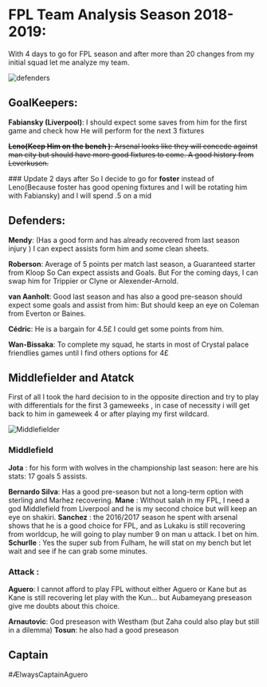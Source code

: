 # FPL Team Analysis Season 2018-2019:

With 4 days to go for FPL season and after more than 20 changes from my initial squad let me analyze my team.

![defenders](pictures/final_team.jpg)

## GoalKeepers:

**Fabiansky (Liverpool)**: I should expect some saves from him for the first game and check how He will perform for the next 3 fixtures


~~**Leno(Keep Him on the bench )**: Arsenal looks like they will concede against man city but should have more good fixtures to come.
A good history from Leverkusen.~~

### Update 2 days after 
 So I decide to go for **foster** instead of Leno(Because foster has good opening fixtures and I will be rotating him with Fabiansky) and I will spend .5 on a mid
## Defenders: 

**Mendy**: (Has a good form and has already recovered from last season injury ) I can expect assists form him and some clean sheets.

**Roberson**: Average of 5 points per match last season, a Guaranteed starter from Kloop So Can expect assists and Goals.
But For the coming days, I can swap him for Trippier or Clyne or Alexender-Arnold.

**van Aanholt**: Good last season and has also a good pre-season should expect some goals and assist from him:
But should keep an eye on Coleman from Everton or Baines.

**Cédric**: He is a bargain for 4.5£ I could get some points from him.

**Wan-Bissaka**: To complete my squad, he starts in most of Crystal palace friendlies games until I find others options for 4£

## Middlefielder and Atatck
 First of all I took the hard decision to in the opposite direction and try to play with differentials for the first 3 gameweeks , in case of necessity i will get back to him in gameweek 4 or after playing my first wildcard.
 
 ![Middlefielder](pictures/Middlefielders.jpg)
###  Middlefield
 **Jota** : for his form with wolves in the championship last season: here are his stats: 17 goals 5 assists.
 
 **Bernardo Silva**: Has a good pre-season but not a long-term option with sterling and Marhez recovering.
 **Mane** : Without salah in my FPL, I need a god Middlefield from Liverpool and he is my second choice but will keep an eye on shakiri.
 **Sanchez** : the 2016/2017 season he spent with arsenal shows that he is a good choice for FPL, and as Lukaku is still recovering from worldcup, he will going to play number 9 on man u attack. I bet on him.
 **Schurlle** : Yes the super sub from Fulham, he will stat on my bench but let wait and see if he can grab some minutes.
 
 ### Attack :
 
 **Aguero**: I cannot afford to play FPL without either Aguero or Kane but as Kane is still recovering let play with the Kun... but Aubameyang preseason give me doubts about this choice.
 
 **Arnautovic**: God preseason with Westham (but Zaha could also play but still in a dilemma) 
 **Tosun**: he also had a good preseason
 
## Captain 

#ÆlwaysCaptainAguero
